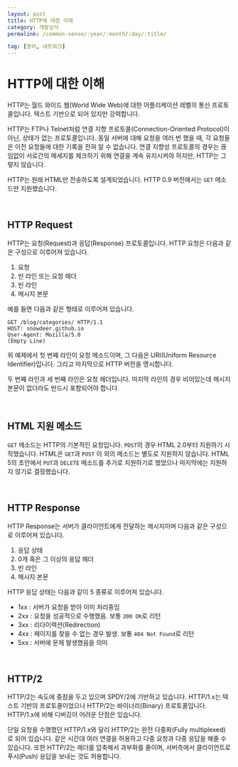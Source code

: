 ```yaml
---
layout: post
title: HTTP에 대한 이해
category: 개발상식
permalink: /common-sense/:year/:month/:day/:title/

tag: [용어, 네트워크]
---
```

# HTTP에 대한 이해

HTTP는 월드 와이드 웹(World Wide Web)에 대한 어플리케이션 레벨의 통신 프로토콜입니다. 텍스트 기반으로 되어 있지만 강력합니다.

HTTP는 FTP나 Telnet처럼 연결 지향 프로토콜(Connection-Oriented Protocol)이 아닌, 상태가 없는 프로토콜입니다. 동일 서버에 대해 요청을 여러 번 했을 때, 각 요청들은 이전 요청들에 대한 기록을 전혀 알 수 없습니다. 연결 지향성 프로토콜의 경우는 끊임없이 서로간의 메세지를 체크하기 위해 연결을 계속 유지시켜야 하지만, HTTP는 그렇지 않습니다.

HTTP는 원래 HTML만 전송하도록 설계되었습니다. HTTP 0.9 버전에서는 `GET` 메소드만 지원했습니다.

<br>

## HTTP Request

HTTP는 요청(Request)과 응답(Response) 프로토콜입니다. HTTP 요청은 다음과 같은 구성으로 이루어져 있습니다.

1. 요청
2. 빈 라인 또는 요청 헤더
3. 빈 라인
4. 메시지 본문

예를 들면 다음과 같은 형태로 이루어져 있습니다.

~~~
GET /blog/categories/ HTTP/1.1
HOST: snowdeer.github.io
User-Agent: Mozilla/5.0
(Empty Line)
~~~

위 예제에서 첫 번째 라인이 요청 메소드이며, 그 다음은 URI(Uniform Resource Identifier)입니다. 그리고 마지막으로 HTTP 버전을 명시합니다.

두 번째 라인과 세 번째 라인은 요청 헤더입니다. 마지막 라인의 경우 비어있는데 메시지 본문이 없더라도 반드시 포함되어야 합니다.

<br>

## HTML 지원 메소드

`GET` 메소드는 HTTP의 기본적인 요청입니다. `POST`의 경우 HTML 2.0부터 지원하기 시작했습니다. HTML은 `GET`과 `POST` 이 외의 메소드는 별도로 지원하지 않습니다. HTML 5의 초안에서 `PUT`과 `DELETE` 메소드를 추가로 지원하기로 했었으나 마지막에는 지원하지 않기로 결정했습니다.

<br>

## HTTP Response

HTTP Response는 서버가 클라이언트에게 전달하는 메시지이며 다음과 같은 구성으로 이루어져 있습니다.

1. 응답 상태
2. 0개 혹은 그 이상의 응답 헤더
3. 빈 라인
4. 메시지 본문

HTTP 응답 상태는 다음과 같이 5 종류로 이루어져 있습니다.

* 1xx : 서버가 요청을 받아 이미 처리중임
* 2xx : 요청을 성공적으로 수행했음. 보통 `200 OK`로 리턴
* 3xx : 리다이렉션(Redirection)
* 4xx : 페이지를 찾을 수 없는 경우 발생. 보통 `404 Not Found`로 리턴
* 5xx : 서버에 문제 발생했음을 의미


<br>

## HTTP/2

HTTP/2는 속도에 중점을 두고 있으며 SPDY/2에 기반하고 있습니다. HTTP/1.x는 텍스트 기반의 프로토콜이었으나 HTTP/2는 바이너리(Binary) 프로토콜입니다. HTTP/1.x에 비해 디버깅이 어려운 단점은 있습니다.

단일 요청을 수행했던 HTTP/1.x와 달리 HTTP/2는 완전 다중화(Fully multiplexed)로 되어 있습니다. 같은 시간대 여러 연결을 허용하고 다중 요청과 다중 응답을 해줄 수 있습니다. 또한 HTTP/2는 헤더를 압축해서 과부화를 줄이며, 서버측에서 클라이언트로 푸시(Push) 응답을 보내는 것도 허용합니다.